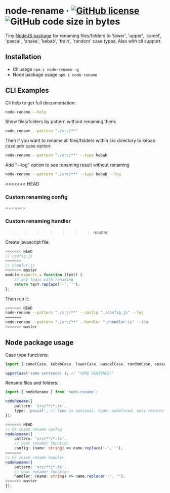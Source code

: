 # node-rename &middot; [![GitHub license](https://img.shields.io/badge/license-MIT-blue.svg)](https://github.com/facebook/react/blob/main/LICENSE) ![GitHub code size in bytes](https://img.shields.io/github/languages/code-size/izemil/node-rename)

Tiny [NodeJS package](https://www.npmjs.com/package/node-rename) for renaming files/folders to 'lower', 'upper', 'camel', 'pascal', 'snake', 'kebab', 'train', 'random' case types. Also with cli support.

## Installation

-   Cli usage `npm i node-rename -g`
-   Node package usage `npm i node-rename`

## CLI Examples

Cli help to get full documentation:

```bash
node-rename --help
```

Show files/folders by pattern without renaming them:

```bash
node-rename --pattern "./src/**"
```

Then if you want to rename all files/folders within src directory to kebab case add case option:

```bash
node-rename --pattern "./src/**" --type kebab
```

Add "--log" option to see renaming result without renaming

```bash
node-rename --pattern "./src/**" --type kebab --log
```

<<<<<<< HEAD
### Custom renaming config
=======
### Custom renaming handler
>>>>>>> master

Create javascript file:

```javascript
<<<<<<< HEAD
// config.js
=======
// handler.js
>>>>>>> master
module.exports = function (text) {
    // any logic with renaming
    return text.replace('-', '');
};
```

Then run it:

```bash
<<<<<<< HEAD
node-rename --pattern "./src/**" --config "./config.js" --log
=======
node-rename --pattern "./src/**" --handler "./handler.js" --log
>>>>>>> master
```

## Node package usage

Case type functions:

```typescript
import { camelCase, kebabCase, lowerCase, pascalCase, randomCase, snakeCase, trainCase, upperCase } from 'node-rename';

upperCase('some sentence!'); // "SOME SENTENCE!"
```

Rename files and folders:

```typescript
import { nodeRename } from 'node-rename';

nodeRename({
    pattern: 'src/**/*.ts',
    type: 'pascal', // type is optional, type: undefined, only returns files to rename
});

<<<<<<< HEAD
// Or cusom rename config
nodeRename({
    pattern: 'src/**/*.ts',
    // your renamer function
    config: (name: string) => name.replace('-', ''),
=======
// Or cusom rename handler
nodeRename({
    pattern: 'src/**/*.ts',
    // your renamer function
    handler: (name: string) => name.replace('-', ''),
>>>>>>> master
});
```
